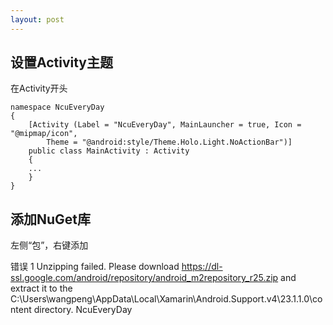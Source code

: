 ```yaml
---
layout: post
---
```


## 设置Activity主题

在Activity开头

    namespace NcuEveryDay
    {
    	[Activity (Label = "NcuEveryDay", MainLauncher = true, Icon = "@mipmap/icon",
    		Theme = "@android:style/Theme.Holo.Light.NoActionBar")]
    	public class MainActivity : Activity
    	{
    	...
    	}
    }
    
## 添加NuGet库

左侧“包”，右键添加

错误	1	Unzipping failed. Please download https://dl-ssl.google.com/android/repository/android_m2repository_r25.zip and extract it to the C:\Users\wangpeng\AppData\Local\Xamarin\Android.Support.v4\23.1.1.0\content directory.	NcuEveryDay


